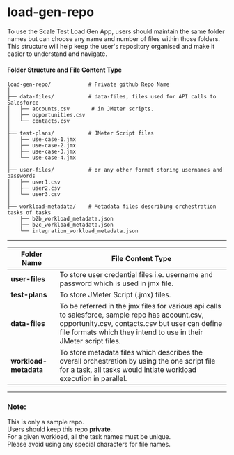 # load-gen-repo
To use the Scale Test Load Gen App, users should maintain the same folder names but can choose any name and number of files within those folders. This structure will help keep the user's repository organised and make it easier to understand and navigate.



#### Folder Structure and File Content Type
```
load-gen-repo/            # Private github Repo Name
│
├── data-files/           # data-files, files used for API calls to Salesforce 
│   ├── accounts.csv       # in JMeter scripts.
│   ├── opportunities.csv
│   └── contacts.csv
│
├── test-plans/           # JMeter Script files
│   ├── use-case-1.jmx
│   ├── use-case-2.jmx
│   ├── use-case-3.jmx
│   └── use-case-4.jmx
│
├── user-files/           # or any other format storing usernames and passwords
│   ├── user1.csv
│   ├── user2.csv
│   └── user3.csv
│
├── workload-metadata/    # Metadata files describing orchestration tasks of tasks
    ├── b2b_workload_metadata.json       
    ├── b2c_workload_metadata.json
    └── integration_workload_metadata.json
```



---------------------------------------------------
|Folder Name	| File Content Type
----------------|---------------------------------
| **user-files**	| To store user credential files i.e. username and password which is used in jmx file.
| **test-plans**	| To store JMeter Script (.jmx) files.
| **data-files**	 | To be referred in the jmx files for various api calls to salesforce, sample repo has account.csv, opportunity.csv, contacts.csv but user can define file formats which they intend to use in their JMeter script files.
| **workload-metadata**	|To store metadata files which describes the overall orchestration by using the one script file for a task, all tasks would intiate workload execution in parallel.
---------------------------------------------------


### Note: 
This is only a sample repo.\
Users should keep this repo **private**.\
For a given workload, all the task names must be unique.\
Please avoid using any special characters for file names.
